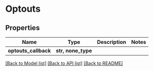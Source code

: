 # Optouts


## Properties
Name | Type | Description | Notes
------------ | ------------- | ------------- | -------------
**optouts_callback** | **str, none_type** |  | 


[[Back to Model list]](../../README.md#models) [[Back to API list]](../../README.md#available-methods) [[Back to README]](../../README.md)


